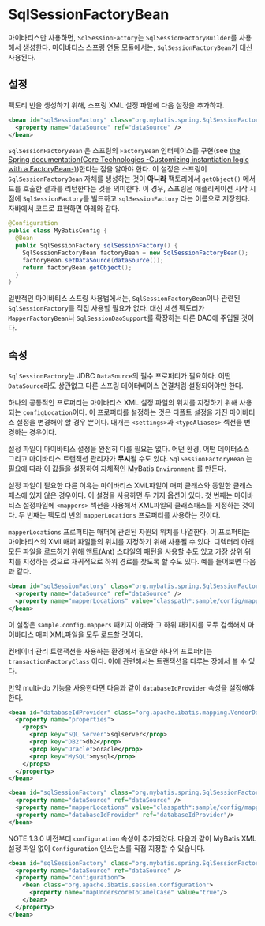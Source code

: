 <a name="SqlSessionFactoryBean"></a>
# SqlSessionFactoryBean

마이바티스만 사용하면, `SqlSessionFactory`는 `SqlSessionFactoryBuilder`를 사용해서 생성한다.
마이바티스 스프링 연동 모듈에서는, `SqlSessionFactoryBean`가 대신 사용된다.

## 설정

팩토리 빈을 생성하기 위해, 스프링 XML 설정 파일에 다음 설정을 추가하자.

```xml
<bean id="sqlSessionFactory" class="org.mybatis.spring.SqlSessionFactoryBean">
  <property name="dataSource" ref="dataSource" />
</bean>
```

`SqlSessionFactoryBean` 은 스프링의 `FactoryBean` 인터페이스를 구현(see [the Spring documentation(Core Technologies -Customizing instantiation logic with a FactoryBean-)](https://docs.spring.io/spring/docs/current/spring-framework-reference/core.html#beans-factory-extension-factorybean))한다는 점을 알아야 한다.
이 설정은 스프링이 `SqlSessionFactoryBean` 자체를 생성하는 것이 **아니라** 팩토리에서 `getObject()` 메서드를 호출한 결과를 리턴한다는 것을 의미한다.
이 경우, 스프링은 애플리케이션 시작 시점에 `SqlSessionFactory`를 빌드하고 `sqlSessionFactory` 라는 이름으로 저장한다. 자바에서 코드로 표현하면 아래와 같다.

```java
@Configuration
public class MyBatisConfig {
  @Bean
  public SqlSessionFactory sqlSessionFactory() {
    SqlSessionFactoryBean factoryBean = new SqlSessionFactoryBean();
    factoryBean.setDataSource(dataSource());
    return factoryBean.getObject();
  }
}
```

일반적인 마이바티스 스프링 사용법에서는, `SqlSessionFactoryBean`이나 관련된 `SqlSessionFactory`를 직접 사용할 필요가 없다.
대신 세션 팩토리가 `MapperFactoryBean`나 `SqlSessionDaoSupport`를 확장하는 다른 DAO에 주입될 것이다.

## 속성

`SqlSessionFactory`는 JDBC `DataSource`의 필수 프로퍼티가 필요하다. 어떤 `DataSource`라도 상관없고 다른 스프링 데이터베이스 연결처럼 설정되어야만 한다.

하나의 공통적인 프로퍼티는 마이바티스 XML 설정 파일의 위치를 지정하기 위해 사용되는 `configLocation`이다. 이 프로퍼티를 설정하는 것은 디폴트 설정을 가진 마이바티스 설정을 변경해야 할 경우 뿐이다.
대개는 `<settings>`과 `<typeAliases>` 섹션을 변경하는 경우이다.

설정 파일이 마이바티스 설정을 완전히 다룰 필요는 없다. 어떤 환경, 어떤 데이터소스 그리고 마이바티스 트랜잭션 관리자가 **무시**될 수도 있다.
`SqlSessionFactoryBean` 는 필요에 따라 이 값들을 설정하여 자체적인 MyBatis `Environment` 를 만든다.

설정 파일이 필요한 다른 이유는 마이바티스 XML파일이 매퍼 클래스와 동일한 클래스패스에 있지 않은 경우이다. 이 설정을 사용하면 두 가지 옵션이 있다.
첫 번째는 마이바티스 설정파일에 `<mappers>` 섹션을 사용해서 XML파일의 클래스패스를 지정하는 것이다. 두 번째는 팩토리 빈의 `mapperLocations` 프로퍼티를 사용하는 것이다.

`mapperLocations` 프로퍼티는 매퍼에 관련된 자원의 위치를 나열한다. 이 프로퍼티는 마이바티스의 XML매퍼 파일들의 위치를 지정하기 위해 사용될 수 있다.
디렉터리 아래 모든 파일을 로드하기 위해 앤트(Ant) 스타일의 패턴을 사용할 수도 있고 가장 상위 위치를 지정하는 것으로 재귀적으로 하위 경로를 찾도록 할 수도 있다. 예를 들어보면 다음과 같다.

```xml
<bean id="sqlSessionFactory" class="org.mybatis.spring.SqlSessionFactoryBean">
  <property name="dataSource" ref="dataSource" />
  <property name="mapperLocations" value="classpath*:sample/config/mappers/**/*.xml" />
</bean>
```

이 설정은 `sample.config.mappers` 패키지 아래와 그 하위 패키지를 모두 검색해서 마이바티스 매퍼 XML파일을 모두 로드할 것이다.

컨테이너 관리 트랜잭션을 사용하는 환경에서 필요한 하나의 프로퍼티는 `transactionFactoryClass` 이다. 이에 관련해서는 트랜잭션을 다루는 장에서 볼 수 있다.

만약 multi-db 기능을 사용한다면 다음과 같이 `databaseIdProvider` 속성을 설정해야 한다.

```xml
<bean id="databaseIdProvider" class="org.apache.ibatis.mapping.VendorDatabaseIdProvider">
  <property name="properties">
    <props>
      <prop key="SQL Server">sqlserver</prop>
      <prop key="DB2">db2</prop>
      <prop key="Oracle">oracle</prop>
      <prop key="MySQL">mysql</prop>
    </props>
  </property>
</bean>
```
````xml
<bean id="sqlSessionFactory" class="org.mybatis.spring.SqlSessionFactoryBean">
  <property name="dataSource" ref="dataSource" />
  <property name="mapperLocations" value="classpath*:sample/config/mappers/**/*.xml" />
  <property name="databaseIdProvider" ref="databaseIdProvider"/>
</bean>
````

<span class="label important">NOTE</span>
1.3.0 버전부터 `configuration` 속성이 추가되었다. 다음과 같이 MyBatis XML 설정 파일 없이 `Configuration` 인스턴스를 직접 지정할 수 있습니다.

```xml
<bean id="sqlSessionFactory" class="org.mybatis.spring.SqlSessionFactoryBean">
  <property name="dataSource" ref="dataSource" />
  <property name="configuration">
    <bean class="org.apache.ibatis.session.Configuration">
      <property name="mapUnderscoreToCamelCase" value="true"/>
    </bean>
  </property>
</bean>
```
